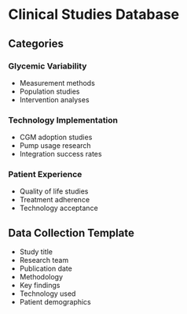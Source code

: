 # Clinical Studies Database

## Categories

### Glycemic Variability
- Measurement methods
- Population studies
- Intervention analyses

### Technology Implementation
- CGM adoption studies
- Pump usage research
- Integration success rates

### Patient Experience
- Quality of life studies
- Treatment adherence
- Technology acceptance

## Data Collection Template
- Study title
- Research team
- Publication date
- Methodology
- Key findings
- Technology used
- Patient demographics